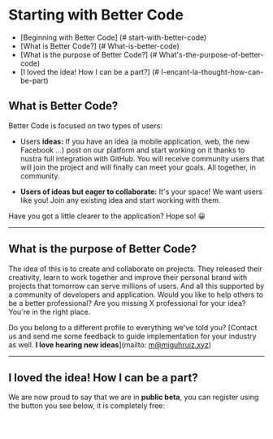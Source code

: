 # Starting with Better Code

<!-- TOC depthFrom:1 depthTo:6 withLinks:1 updateOnSave:1 orderedlist:0 -->

- [Beginning with Better Code] (# start-with-better-code)
- [What is Better Code?] (# What-is-better-code)
- [What is the purpose of Better Code?] (# What's-the-purpose-of-better-code)
- [I loved the idea! How I can be a part?] (# I-encant-la-thought-how-can-be-part)

<!-- /TOC -->

## What is Better Code?

Better Code is focused on two types of users:

* Users **ideas:** If you have an idea (a mobile application, web, the new Facebook ...) post on our platform and start working on it thanks to nustra full integration with GitHub. You will receive community users that will join the project and will finally can meet your goals. All together, in community.

* **Users of ideas but eager to collaborate:** It's your space! We want users like you! Join any existing idea and start working with them.

Have you got a little clearer to the application? Hope so! :grinning:

---

## What is the purpose of Better Code?

The idea of ​​this is to create and collaborate on projects. They released their creativity, learn to work together and improve their personal brand with projects that tomorrow can serve millions of users. And all this supported by a community of developers and application. Would you like to help others to be a better professional? Are you missing X professional for your idea? You're in the right place.

Do you belong to a different profile to everything we've told you? [Contact us and send me some feedback to guide implementation for your industry as well. **I love hearing new ideas**](mailto: m@miguhruiz.xyz)

---

## I loved the idea! How I can be a part?

We are now proud to say that we are in **public beta**, you can register using the button you see below, it is completely free:

<a href = "https://bettercode.pw/?utm_source=Github&utm_medium=BetterCodeGuides"
style = "display: block; margin: 0 auto; text-align: center; height: 48px; width: 253px; background: # 22354C; text-decoration: none; color: white; font-family = Arial; font-size : 18px; padding-top: .5em; font-weight: bold; ">
Register now
</a>

